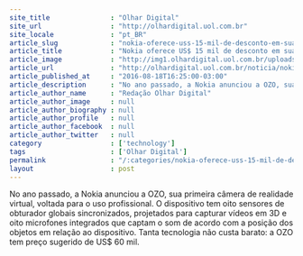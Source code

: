 ```yaml
---
site_title               : "Olhar Digital"
site_url                 : "http://olhardigital.uol.com.br"
site_locale              : "pt_BR"
article_slug             : "nokia-oferece-uss-15-mil-de-desconto-em-sua-camera-de-realidade-virtual"
article_title            : "Nokia oferece US$ 15 mil de desconto em sua câmera de realidade virtual"
article_image            : "http://img1.olhardigital.uol.com.br/uploads/acervo_imagens/2016/08/20160818161907_660_420.jpg"
article_url              : "http://olhardigital.uol.com.br/noticia/nokia-oferece-us-15-mil-de-desconto-em-sua-camera-de-realidade-virtual/61374"
article_published_at     : "2016-08-18T16:25:00-03:00"
article_description      : "No ano passado, a Nokia anunciou a OZO, sua primeira câmera de realidade virtual, voltada para o uso profissional. O dispositivo tem oito sensores de obturador globais sincronizados, projetados para capturar vídeos em 3D e oito microfones integrados que captam o som de acordo com a posição dos objetos em relação ao dispositivo. Tanta tecnologia não custa barato: a OZO tem preço sugerido de US$ 60 mil."
article_author_name      : "Redação Olhar Digital"
article_author_image     : null
article_author_biography : null
article_author_profile   : null
article_author_facebook  : null
article_author_twitter   : null
category                 : ['technology']
tags                     : ['Olhar Digital']
permalink                : "/:categories/nokia-oferece-uss-15-mil-de-desconto-em-sua-camera-de-realidade-virtual/"
layout                   : post
---
```


No ano passado, a Nokia anunciou a OZO, sua primeira câmera de realidade virtual, voltada para o uso profissional. O dispositivo tem oito sensores de obturador globais sincronizados, projetados para capturar vídeos em 3D e oito microfones integrados que captam o som de acordo com a posição dos objetos em relação ao dispositivo. Tanta tecnologia não custa barato: a OZO tem preço sugerido de US$ 60 mil.
